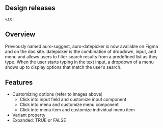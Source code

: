 ## Design releases

<small>v.1.0 | <auro-datetime utc="2022-04-20T00:01:00Z" month="long"></auro-datetime></small>

## Overview
Previously named auro-suggest, auro-datepicker is now available on Figma and on the doc site. datepicker is the combination of dropdown, input, and menu and allows users to filter search results from a predefined list as they type. When the user starts typing in the text input, a dropdown of a menu shows up to display options that match the user’s search.

## Features
* Customizing options (refer to images above)
  * Click into input field and customize input component
  * Click into menu and customize menu component
  * Click into menu item and customize individual menu item
*	Variant property
  * Expanded: TRUE or FALSE
